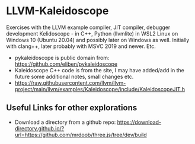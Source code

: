 # LLVM-Kaleidoscope
Exercises with the LLVM example compiler, JIT compiler, debugger development Kelidoscope - in C++, Python (llvmlite) in WSL2 Linux on Windows 10 (Ubuntu 20.04) and possibly later on Windows as well. Initially with clang++, later probably with MSVC 2019 and newer. Etc.

* pykaleidoscope is public domain from: https://github.com/eliben/pykaleidoscope
* Kaleidoscope C++ code is from the site, I may have added/add in the future some additional notes, small changes etc.
* https://raw.githubusercontent.com/llvm/llvm-project/main/llvm/examples/Kaleidoscope/include/KaleidoscopeJIT.h

## Useful Links for other explorations

* Download a directory from a github repo:
https://download-directory.github.io/?url=https://github.com/mrdoob/three.js/tree/dev/build
